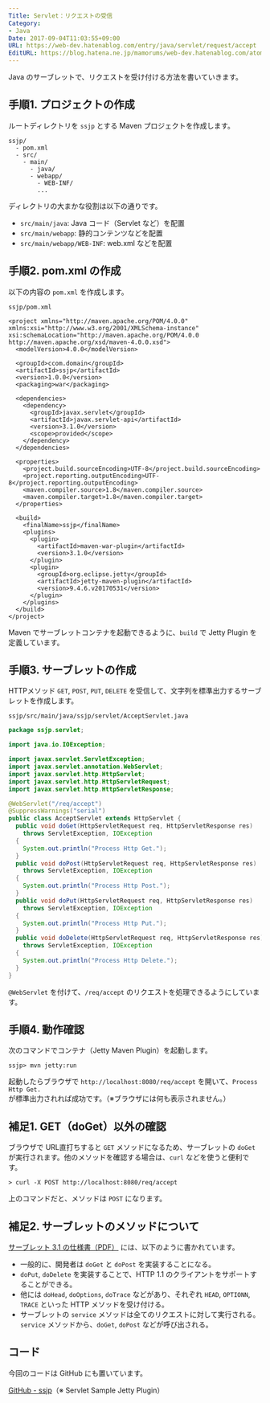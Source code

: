 ```yaml
---
Title: Servlet：リクエストの受信
Category:
- Java
Date: 2017-09-04T11:03:55+09:00
URL: https://web-dev.hatenablog.com/entry/java/servlet/request/accept
EditURL: https://blog.hatena.ne.jp/mamorums/web-dev.hatenablog.com/atom/entry/8599973812294837342
---
```


Java のサーブレットで、リクエストを受け付ける方法を書いていきます。


## 手順1. プロジェクトの作成
ルートディレクトリを `ssjp` とする Maven プロジェクトを作成します。

```
ssjp/
  - pom.xml
  - src/
    - main/
      - java/
      - webapp/
        - WEB-INF/
        ...
```

ディレクトリの大まかな役割は以下の通りです。

- `src/main/java`: Java コード（Servlet など）を配置
- `src/main/webapp`: 静的コンテンツなどを配置
- `src/main/webapp/WEB-INF`: web.xml などを配置


## 手順2. pom.xml の作成
以下の内容の `pom.xml` を作成します。

`ssjp/pom.xml`

```
<project xmlns="http://maven.apache.org/POM/4.0.0" xmlns:xsi="http://www.w3.org/2001/XMLSchema-instance" xsi:schemaLocation="http://maven.apache.org/POM/4.0.0 http://maven.apache.org/xsd/maven-4.0.0.xsd">
  <modelVersion>4.0.0</modelVersion>

  <groupId>ccom.domain</groupId>
  <artifactId>ssjp</artifactId>
  <version>1.0.0</version>
  <packaging>war</packaging>

  <dependencies>
    <dependency>
      <groupId>javax.servlet</groupId>
      <artifactId>javax.servlet-api</artifactId>
      <version>3.1.0</version>
      <scope>provided</scope>
    </dependency>
  </dependencies>

  <properties>
    <project.build.sourceEncoding>UTF-8</project.build.sourceEncoding>
    <project.reporting.outputEncoding>UTF-8</project.reporting.outputEncoding>
    <maven.compiler.source>1.8</maven.compiler.source>
    <maven.compiler.target>1.8</maven.compiler.target>
  </properties>

  <build>
    <finalName>ssjp</finalName>
    <plugins>
      <plugin>
        <artifactId>maven-war-plugin</artifactId>
        <version>3.1.0</version>
      </plugin>
      <plugin>
        <groupId>org.eclipse.jetty</groupId>
        <artifactId>jetty-maven-plugin</artifactId>
        <version>9.4.6.v20170531</version>
      </plugin>
    </plugins>
  </build>
</project>
```

Maven でサーブレットコンテナを起動できるように、`build` で Jetty Plugin を定義しています。


## 手順3. サーブレットの作成
HTTPメソッド `GET`, `POST`, `PUT`, `DELETE` を受信して、文字列を標準出力するサーブレットを作成します。

`ssjp/src/main/java/ssjp/servlet/AcceptServlet.java`

```java
package ssjp.servlet;

import java.io.IOException;

import javax.servlet.ServletException;
import javax.servlet.annotation.WebServlet;
import javax.servlet.http.HttpServlet;
import javax.servlet.http.HttpServletRequest;
import javax.servlet.http.HttpServletResponse;

@WebServlet("/req/accept")
@SuppressWarnings("serial")
public class AcceptServlet extends HttpServlet {
  public void doGet(HttpServletRequest req, HttpServletResponse res)
    throws ServletException, IOException
  {
    System.out.println("Process Http Get.");
  }
  public void doPost(HttpServletRequest req, HttpServletResponse res)
    throws ServletException, IOException
  {
    System.out.println("Process Http Post.");
  }
  public void doPut(HttpServletRequest req, HttpServletResponse res)
    throws ServletException, IOException
  {
    System.out.println("Process Http Put.");
  }
  public void doDelete(HttpServletRequest req, HttpServletResponse res)
    throws ServletException, IOException
  {
    System.out.println("Process Http Delete.");
  }
}
```

`@WebServlet` を付けて、`/req/accept` のリクエストを処理できるようにしています。


## 手順4. 動作確認
次のコマンドでコンテナ（Jetty Maven Plugin）を起動します。

```
ssjp> mvn jetty:run
```

起動したらブラウザで `http://localhost:8080/req/accept` を開いて、`Process Http Get.` が標準出力されれば成功です。（※ブラウザには何も表示されません。）


## 補足1. GET（doGet）以外の確認
ブラウザで URL直打ちすると `GET` メソッドになるため、サーブレットの `doGet` が実行されます。他のメソッドを確認する場合は、`curl` などを使うと便利です。

```
> curl -X POST http://localhost:8080/req/accept
```

上のコマンドだと、メソッドは `POST` になります。


## 補足2. サーブレットのメソッドについて
[サーブレット 3.1 の仕様書（PDF）](http://download.oracle.com/otn-pub/jcp/servlet-3_1-fr-spec/servlet-3_1-final.pdf) には、以下のように書かれています。

- 一般的に、開発者は `doGet` と `doPost` を実装することになる。
- `doPut`, `doDelete` を実装することで、HTTP 1.1 のクライアントをサポートすることができる。
- 他には `doHead`, `doOptions`, `doTrace` などがあり、それぞれ `HEAD`, `OPTIONN`, `TRACE` といった HTTP メソッドを受け付ける。
- サーブレットの `service` メソッドは全てのリクエストに対して実行される。`service` メソッドから、`doGet`, `doPost` などが呼び出される。


## コード
今回のコードは GitHub にも置いています。

[GitHub - ssjp](https://github.com/mamorum/blog-code/tree/master/servlet/ssjp)（※ Servlet Sample Jetty Plugin）
